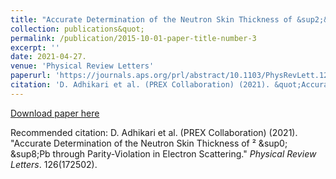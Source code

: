 ```yaml
---
title: "Accurate Determination of the Neutron Skin Thickness of &sup2;&sup0;&sup8; Pb through Parity-Violation in Electron Scattering."
collection: publications&quot;
permalink: /publication/2015-10-01-paper-title-number-3
excerpt: ''
date: 2021-04-27.
venue: 'Physical Review Letters'
paperurl: 'https://journals.aps.org/prl/abstract/10.1103/PhysRevLett.126.172502'
citation: 'D. Adhikari et al. (PREX Collaboration) (2021). &quot;Accurate Determination of the Neutron Skin Thickness of &sup2;&sup0;&sup8; Pb through Parity-Violation in Electron Scattering.&quot; <i>Physical Review Letters</i>. 126(172502).'
---
```


[Download paper here](https://arxiv.org/pdf/2102.10767.pdf)

Recommended citation: D. Adhikari et al. (PREX Collaboration) (2021). &quot;Accurate Determination of the Neutron Skin Thickness of &sup2; &sup0; &sup8;Pb through Parity-Violation in Electron Scattering.&quot; <i>Physical Review Letters</i>. 126(172502).

